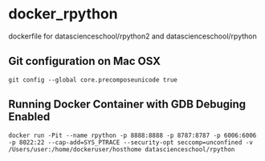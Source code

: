 # docker_rpython

dockerfile for datascienceschool/rpython2 and datascienceschool/rpython


## Git configuration on Mac OSX

```
git config --global core.precomposeunicode true
```

## Running Docker Container with GDB Debuging Enabled

```
docker run -Pit --name rpython -p 8888:8888 -p 8787:8787 -p 6006:6006 -p 8022:22 --cap-add=SYS_PTRACE --security-opt seccomp=unconfined -v /Users/user:/home/dockeruser/hosthome datascienceschool/rpython
```
